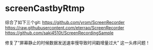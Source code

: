 # screenCastbyRtmp
综合了如下三个git:
https://github.com/yrom/ScreenRecorder
https://raw.githubusercontent.com/eterrao/ScreenRecorder
https://github.com/saki4510t/ScreenRecordingSample

修复了“屏幕静止的时候数据发送速率慢导致时间戳增量过大” 这一头疼问题！



